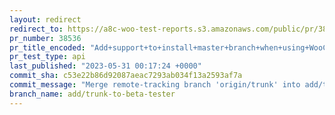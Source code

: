 ```yaml
---
layout: redirect
redirect_to: https://a8c-woo-test-reports.s3.amazonaws.com/public/pr/38536/api/index.html
pr_number: 38536
pr_title_encoded: "Add+support+to+install+master+branch+when+using+WooCommerce+Beta+Tester"
pr_test_type: api
last_published: "2023-05-31 00:17:24 +0000"
commit_sha: c53e22b86d92087aeac7293ab034f13a2593af7a
commit_message: "Merge remote-tracking branch 'origin/trunk' into add/trunk-to-beta-te…"
branch_name: add/trunk-to-beta-tester
---
```

